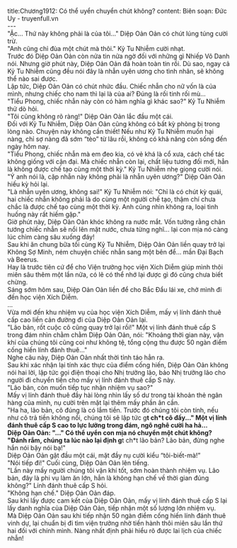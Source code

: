 title:Chương1912: Có thể uyển chuyển chút không?
content:
Biên soạn: Đức Uy - truyenfull.vn<br>---<br>"Ặc... Thứ này không phải là của tôi…" Diệp Oản Oản có chút lúng túng cười trừ.<br>"Anh cũng chỉ đùa một chút mà thôi." Kỷ Tu Nhiễm cười nhạt.<br>Trước đó Diệp Oản Oản còn nửa tin nửa ngờ đối với những gì Nhiếp Vô Danh nói. Nhưng giờ phút này, Diệp Oản Oản đã hoàn toàn tin rồi. Dù sao, ngay cả Kỷ Tu Nhiễm cũng đều nói đây là nhẫn uyên ương cho tình nhân, sẽ không thể nào sai được.<br>Lập tức, Diệp Oản Oản có chút nhức đầu. Chiếc nhẫn cho nữ vốn là của mình, nhưng chiếc cho nam thì lại là của ai? Đúng là rối tinh rối mù…<br>"Tiểu Phong, chiếc nhẫn này còn có hàm nghĩa gì khác sao?" Kỷ Tu Nhiễm thử dò hỏi.<br>"Tôi cũng không rõ ràng!" Diệp Oản Oản lắc đầu một cái.<br>Đối với Kỷ Tu Nhiễm, Diệp Oản Oản cũng không có bất kỳ phòng bị trong lòng nào. Chuyện này không cần thiết! Nếu như Kỷ Tu Nhiễm muốn hại nàng, chỉ sợ nàng đã sớm “tèo” từ lâu rồi, không có khả năng còn sống đến ngày hôm nay.<br>"Tiểu Phong, chiếc nhẫn mà em đeo kia, có vẻ khá là cổ xưa, cách chế tác không giống với cận đại. Mà chiếc nhẫn còn lại, chất liệu tương đối mới, hẳn là không được chế tạo cùng một thời kỳ." Kỷ Tu Nhiễm nhẹ giọng cười nói.<br>"Ý anh nói là, cặp nhẫn này không phải là nhẫn uyên ương?" Diệp Oản Oản hiếu kỳ hỏi lại.<br>"Là nhẫn uyên ương, không sai!" Kỷ Tu Nhiễm nói: "Chỉ là có chút kỳ quái, hai chiếc nhẫn không phải là do cùng một người chế tạo, thậm chí chưa chắc là được chế tạo cùng một thời kỳ. Anh cũng nhìn không ra, loại tình huống này rất hiếm gặp."<br>Giờ phút này, Diệp Oản Oản khóc không ra nước mắt. Vốn tưởng rằng chân tướng chiếc nhẫn sẽ nổi lên mặt nước, chưa từng nghĩ... lại con mịa nó càng lúc chìm càng sâu xuống đáy!<br>Sau khi ăn chung bữa tối cùng Kỷ Tu Nhiễm, Diệp Oản Oản liền quay trở lại Không Sợ Minh, ném chuyện chiếc nhẫn sang một bên để… mần Đại Bạch và Beerus.<br>Hay là trước tiên cứ để cho Viện trưởng học viện Xích Diễm giúp mình thôi miên sâu thêm một lần nữa, có lẽ có thể nhớ lại được gì đó cũng chưa biết chừng.<br>Sáng sớm hôm sau, Diệp Oản Oản liền để cho Bắc Đẩu lái xe, chở mình đi đến học viện Xích Diễm.<br>...<br>Vừa mới đến khu nhiệm vụ của học viện Xích Diễm, mấy vị lính đánh thuê cấp cao liền cản đường đi của Diệp Oản Oản lại.<br>"Lão bản, rốt cuộc cô cũng quay trở lại rồi!" Một vị lính đánh thuê cấp S trong đám nhìn chằm chằm Diệp Oản Oản, nói: "Khoảng thời gian này, vận khí của chúng tôi cũng coi như không tệ, tổng cộng thu được 50 ngàn điểm cống hiến lính đánh thuê..."<br>Nghe câu này, Diệp Oản Oản nhất thời tỉnh táo hẳn ra.<br>Sau khi xác nhận lại tính xác thực của điểm cống hiến, Diệp Oản Oản không nói hai lời, lập tức gọi điện thoại cho Nhị trưởng lão, bảo Nhị trưởng lão cho người đi chuyển tiền cho mấy vị lính đánh thuê cấp S này.<br>"Lão bản, còn muốn tiếp tục nhận nhiệm vụ sao?"<br>Mấy vị lính đánh thuê đầy hài lòng nhìn lấy số dư trong tài khoản thẻ ngân hàng của mình, nụ cười trên mặt lại thêm mấy phần ân cần.<br>"Ha ha, lão bản, cô đúng là có lắm tiền. Trước đó chúng tôi còn tính, nếu như cô trả tiền không nổi, chúng tôi sẽ lập tức g**t ch*t cô đấy..." Một vị lính đánh thuê cấp S cao to lực lưỡng trong đám, ngô nghê cười ha hả…<br>Diệp Oản Oản: "..." Có thể uyển con mịa nó chuyển một chút không?<br>"Đánh rắm, chúng ta lúc nào lại định g**t ch*t lão bản? Lão bản, đừng nghe hắn nói bậy nói bạ!"<br>Diệp Oản Oản gật đầu một cái, mặt đầy nụ cười kiểu “tôi-biết-mà!”<br>"Nói tiếp đi!" Cuối cùng, Diệp Oản Oản lên tiếng.<br>"Lần này mấy người chúng tôi vận khí tốt, sớm hoàn thành nhiệm vụ. Lão bản, đây là phi vụ làm ăn lớn, hẳn là không hạn chế về thời gian đúng không?" Lính đánh thuê cấp S hỏi.<br>"Không hạn chế." Diệp Oản Oản đáp.<br>Sau khi lấy được cam kết của Diệp Oản Oản, mấy vị lính đánh thuê cấp S lại lấy danh nghĩa của Diệp Oản Oản, tiếp nhận một số lượng lớn nhiệm vụ.<br>Mà Diệp Oản Oản sau khi tiếp nhận 50 ngàn điểm cống hiến lính đánh thuê vinh dự, lại chuẩn bị đi tìm viện trưởng nhờ tiến hành thôi miên sâu lần thứ hai đối với chính mình. Nàng nhất định phải hiểu rõ được lai lịch của chiếc nhẫn!
